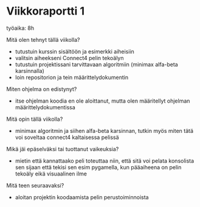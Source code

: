 # Viikkoraportti 1

työaika: 8h

Mitä olen tehnyt tällä viikolla?

- tutustuin kurssin sisältöön ja esimerkki aiheisiin
- valitsin aiheekseni Connect4 pelin tekoälyn
- tutustuin projektissani tarvittavaan algoritmiin (minimax alfa-beta karsinnalla)
- loin repositorion ja tein määrittelydokumentin

Miten ohjelma on edistynyt?

- itse ohjelman koodia en ole aloittanut, mutta olen määritellyt ohjelman määrittelydokumentissa

Mitä opin tällä viikolla?

- minimax algoritmin ja siihen alfa-beta karsinnan, tutkin myös miten tätä voi soveltaa connect4 kaltaisessa pelissä

Mikä jäi epäselväksi tai tuottanut vaikeuksia?

- mietin että kannattaako peli toteuttaa niin, että sitä voi pelata konsolista sen sijaan että tekisi sen esim pygamella, kun pääaiheena on pelin tekoäly eikä visuaalinen ilme

Mitä teen seuraavaksi?

- aloitan projektin koodaamista pelin perustoiminnoista
